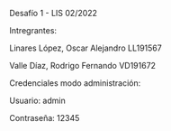 Desafío 1 - LIS 02/2022

Intregrantes: 

Linares López, Oscar Alejandro  LL191567

Valle Díaz, Rodrigo Fernando    VD191672

Credenciales modo administración:

Usuario: admin

Contraseña: 12345
